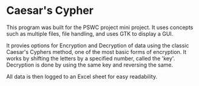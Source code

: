 # Caesar's Cypher
This program was built for the PSWC project mini project. 
It uses concepts such as multiple files, file handling, and uses GTK to display a GUI. 

It provies options for Encryption and Decryption of data using the classic Caesar's Cyphers method, one of the most basic forms of encryption.
It works by shifting the letters by a specified number, called the 'key'. Decryption is done by using the same key and reversing the same. 

All data is then logged to an Excel sheet for easy readability.
